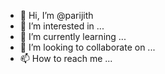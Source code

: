 - 👋 Hi, I’m @parijith
- 👀 I’m interested in ...
- 🌱 I’m currently learning ...
- 💞️ I’m looking to collaborate on ...
- 📫 How to reach me ...

<!---
parijith/parijith is a ✨ special ✨ repository because its `README.md` (this file) appears on your GitHub profile.
You can click the Preview link to take a look at your changes.
--->
